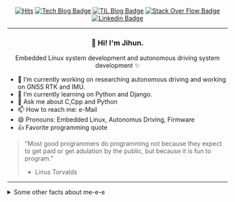 <div align=center>
  
[![Hits](https://hits.seeyoufarm.com/api/count/incr/badge.svg?url=https%3A%2F%2Fgithub.com%2FJihunDev)](https://hits.seeyoufarm.com)
[![Tech Blog Badge](http://img.shields.io/badge/-Tech%20blog-black?style=flat-square&logo=github&link=https://jihundev.github.io/)](https://jihundev.github.io/)
[![TIL Blog Badge](http://img.shields.io/badge/-TIL%20blog-00C7B7?style=flat-square&logo=netlify&logoColor=white&link=https://jihun2til.netlify.app/#/)](https://jihun2til.netlify.app/#/)
[![Stack Over Flow Badge](http://img.shields.io/badge/-StackOverFlow-FE7A16?style=flat-square&logo=stackoverflow&logoColor=white&link=https://stackoverflow.com/users/5311181/jihun-kim?tab=profile)](https://stackoverflow.com/users/5311181/jihun-kim?tab=profile)
[![Linkedin Badge](https://img.shields.io/badge/-LinkedIn-blue?style=flat-square&logo=Linkedin&logoColor=white&link=https://www.linkedin.com/in/jihun-kim/)](https://www.linkedin.com/in/jihun-kim/) 
</div>

---
<h3 align="center">👋 Hi! I'm Jihun.</h3>
<p align="center">Embedded Linux system development and autonomous driving system development ✨</p>

- 🔭 I’m currently working on researching autonomous driving and working on GNSS RTK and IMU.
- 🌱 I’m currently learning on Python and Django.
- 💬 Ask me about C,Cpp and Python
- 📫 How to reach me: e-Mail
- 😄 Pronouns: Embedded Linux, Autonomus Driving, Firmware
- 👍 Favorite programming quote
> "Most good programmers do programming not because they expect to get paid or get adulation by the public, but because it is fun to program."
> - Linus Torvalds
---
<details>
  <summary>Some other facts about me-e-e</summary>
  <br>
  
  
  <div align=center>

  ![github stats](https://github-readme-stats.vercel.app/api?username=JihunDev&show_icons=true)

  </div>
  
  <div align=center>
  
  ![Top Langs](https://github-readme-stats.vercel.app/api/top-langs/?username=JihunDev)

  </div>

---
<h3>My skills include</h3>

  
  - Language
  
    <img src="https://simpleicons.org/icons/c.svg" width="30">
    <img src="https://simpleicons.org/icons/cplusplus.svg" width="30">
    <img src="https://simpleicons.org/icons/java.svg" width="30">
    <img src="https://simpleicons.org/icons/python.svg" width="30">
    <img src="https://simpleicons.org/icons/node-dot-js.svg" width="30">
    <img src="https://simpleicons.org/icons/javascript.svg" width="30">
    <img src="https://simpleicons.org/icons/html5.svg" width="30">
    <img src="https://simpleicons.org/icons/css3.svg" width="30">
    
  - Framework
  
    <img src="https://simpleicons.org/icons/django.svg" width="30">
    <img src="https://simpleicons.org/icons/tailwindcss.svg" width="30">
    <img src="https://simpleicons.org/icons/jekyll.svg" width="30">
    <img src="https://simpleicons.org/icons/electron.svg" width="30">
    
  - Databases
  
    <img src="https://simpleicons.org/icons/mysql.svg" width="30">
    <img src="https://simpleicons.org/icons/mariadb.svg" width="30">

  - Cloud Servers
  
    <img src="https://simpleicons.org/icons/amazonaws.svg" width="30">
    <img src="https://simpleicons.org/icons/netlify.svg" width="30">
   
  - OS
  
    <img src="https://simpleicons.org/icons/apple.svg" width="30">
    <img src="https://simpleicons.org/icons/ubuntu.svg" width="30">
  
  - IDE
  
    <img src="https://simpleicons.org/icons/vim.svg" width="30">
    <img src="https://simpleicons.org/icons/visualstudiocode.svg" width="30">
    <img src="https://simpleicons.org/icons/octave.svg" width="30">
  
  - Tools
  
    <img src="https://simpleicons.org/icons/git.svg" width="30">
    <img src="https://simpleicons.org/icons/githubactions.svg" width="30">
    <img src="https://simpleicons.org/icons/cmake.svg" width="30">
    <img src="https://simpleicons.org/icons/docker.svg" width="30">
    <img src="https://simpleicons.org/icons/postman.svg" width="30">
  
  - Collaboration tools
  
    <img src="https://simpleicons.org/icons/slack.svg" width="30">
    <img src="https://simpleicons.org/icons/jira.svg" width="30">
    <img src="https://simpleicons.org/icons/confluence.svg" width="30">
    <img src="https://simpleicons.org/icons/github.svg" width="30">
    <img src="https://simpleicons.org/icons/figma.svg" width="30">
    <img src="https://simpleicons.org/icons/googledrive.svg" width="30">
    <img src="https://simpleicons.org/icons/googlecalendar.svg" width="30">
    
</details>



